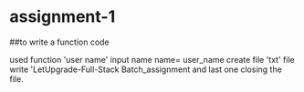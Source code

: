 # assignment-1

##to write a function code

used function 'user name'
input name
name= user_name
create file 'txt'
file write 'LetUpgrade-Full-Stack Batch_assignment
and last one closing the file.
